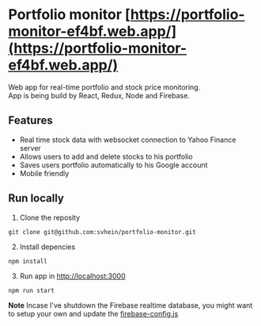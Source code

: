 # Portfolio monitor [https://portfolio-monitor-ef4bf.web.app/](https://portfolio-monitor-ef4bf.web.app/)

Web app for real-time portfolio and stock price monitoring. <br>
App is being build by React, Redux, Node and Firebase.

## Features

- Real time stock data with websocket connection to Yahoo Finance server
- Allows users to add and delete stocks to his portfolio
- Saves users portfolio automatically to his Google account
- Mobile friendly
 

## Run locally

1. Clone the reposity <br>
```
git clone git@github.com:svhein/portfolio-monitor.git
```

2. Install depencies <br>
```
npm install
```

3. Run app in [http://localhost:3000]( http://localhost:3000)
```
npm run start
```

**Note** Incase I've shutdown the Firebase realtime database, you might want to setup your own and update the [firebase-config.js](https://github.com/svhein/portfolio-monitor/blob/master/src/utils/firebase-config.js)
